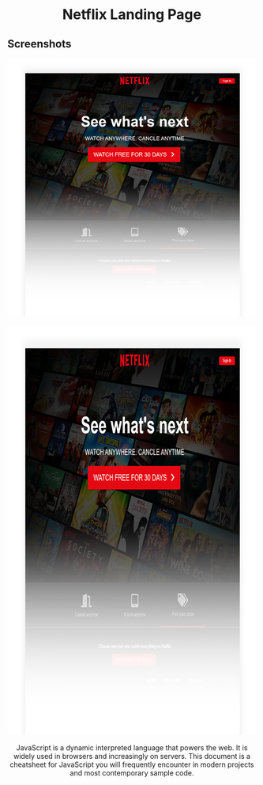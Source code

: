 
<h1 align="center">Netflix Landing Page</h1>

## Screenshots
![Netflix](./img/netflix.png)


 <p align="center">
  <img width="800" height="829" src="./img/netflix.png">
</p>



<p align="center">
JavaScript is a dynamic interpreted language that powers the web. It is widely used in browsers and increasingly on servers. This document is a cheatsheet for JavaScript you will frequently encounter in modern projects and most contemporary sample code.
</p>
